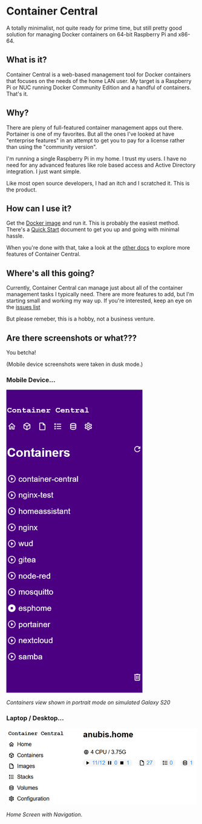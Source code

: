 # Container Central
A totally minimalist, not quite ready for prime time, but still pretty good solution for managing Docker containers on 64-bit Raspberry Pi and x86-64.

## What is it?
Container Central is a web-based management tool for Docker containers that focuses on the needs of the home LAN user. My target is a Raspberry Pi or NUC running Docker Community Edition and a handful of containers. That's it.

## Why?
There are pleny of full-featured container management apps out there. Portainer is one of my favorites. But all the ones I've looked at have "enterprise features" in an attempt to get you to pay for a license rather than using the "community version".

I'm running a single Raspberry Pi in my home. I trust my users. I have no need for any advanced features like role based access and Active Directory integration. I just want simple.

Like most open source developers, I had an itch and I scratched it. This is the product.

## How can I use it?
Get the [Docker image](https://hub.docker.com/r/davescodemusings/container-central) and run it. This is probably the easiest method. There's a [Quick Start](docs/QuickStart.md) document to get you up and going with minimal hassle.

When you're done with that, take a look at the [other docs](docs/) to explore more features of Container Central.

## Where's all this going?
Currently, Container Central can manage just about all of the container management tasks I typically need. There are more features to add, but I'm starting small and working my way up. If you're interested, keep an eye on the [issues list](https://github.com/DavesCodeMusings/container-central/issues)

But please remeber, this is a hobby, not a business venture.

## Are there screenshots or what???
You betcha!

(Mobile device screenshots were taken in dusk mode.)

### Mobile Device...

![image](https://github.com/DavesCodeMusings/container-central/blob/main/docs/screenshots/containers-mobile-dark.png)

_Containers view shown in portrait mode on simulated Galaxy S20_

### Laptop / Desktop...

![image](https://github.com/DavesCodeMusings/container-central/blob/main/docs/screenshots/home.png)

_Home Screen with Navigation._
